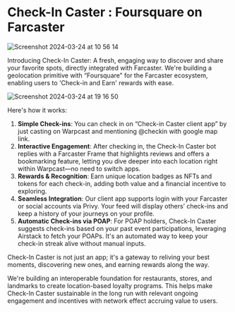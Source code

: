 # Check-In Caster : Foursquare on Farcaster
![Screenshot 2024-03-24 at 10 56 14](https://github.com/Check-In-Caster/check-in-caster/assets/90386676/6638af6b-fd65-479f-aa67-70d0eefe1756)

Introducing Check-In Caster: A fresh, engaging way to discover and share your favorite spots, directly integrated with Farcaster.  We're building a geolocation primitive with “Foursquare” for the Farcaster ecosystem, enabling users to 'Check-in and Earn' rewards with ease. 

![Screenshot 2024-03-24 at 19 16 50](https://github.com/Check-In-Caster/check-in-caster/assets/90386676/cbb54544-1d60-4678-8819-f1e7aef44876)


Here's how it works:

1. **Simple Check-ins**: You can check in on “Check-in Caster client app” by just casting on Warpcast and mentioning @checkin with google map link. 
2. **Interactive Engagement**: After checking in, the Check-In Caster bot replies with a Farcaster Frame that highlights reviews and offers a bookmarking feature, letting you dive deeper into each location right within Warpcast—no need to switch apps.
3. **Rewards & Recognition**: Earn unique location badges as NFTs and tokens for each check-in, adding both value and a financial incentive to exploring.
4. **Seamless Integration**: Our client app supports login with your Farcaster or social accounts via Privy. Your feed will display others’ check-ins and keep a history of your journeys on your profile.
5. **Automatic Check-ins via POAP**: For POAP holders, Check-In Caster suggests check-ins based on your past event participations, leveraging Airstack to fetch your POAPs. It's an automated way to keep your check-in streak alive without manual inputs.

Check-In Caster is not just an app; it's a gateway to reliving your best moments, discovering new ones, and earning rewards along the way.

We're building an interoperable foundation for restaurants, stores, and landmarks to create location-based loyalty programs. This helps make Check-In Caster sustainable in the long run with relevant ongoing engagement and incentives with network effect accruing value to users.
